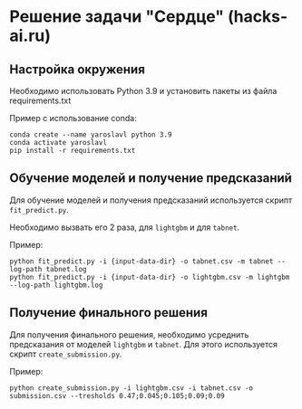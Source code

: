 ﻿# Решение задачи "Сердце" (hacks-ai.ru)

## Настройка окружения

Необходимо использовать Python 3.9 и установить пакеты из файла requirements.txt

Пример с использование conda:
```
conda create --name yaroslavl python 3.9
conda activate yaroslavl
pip install -r requirements.txt
```

## Обучение моделей и получение предсказаний

Для обучение моделей и получения предсказаний используется скрипт `fit_predict.py`.

Необходимо вызвать его 2 раза, для `lightgbm` и для `tabnet`.

Пример:
```
python fit_predict.py -i {input-data-dir} -o tabnet.csv -m tabnet --log-path tabnet.log
python fit_predict.py -i {input-data-dir} -o lightgbm.csv -m lightgbm --log-path lightgbm.log
```

## Получение финального решения

Для получения финального решения, необходимо усреднить предсказания от моделей `lightgbm` и `tabnet`.
Для этого используется скрипт `create_submission.py`.

Пример:
```
python create_submission.py -i lightgbm.csv -i tabnet.csv -o submission.csv --tresholds 0.47;0.045;0.105;0.09;0.09
```
